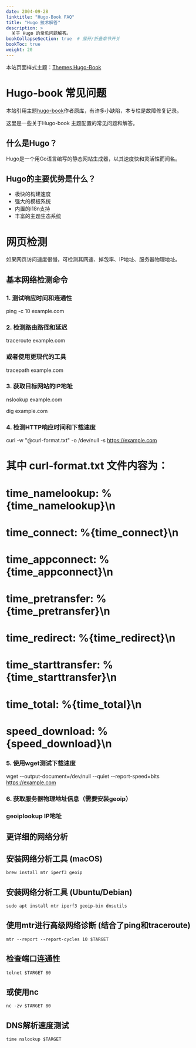 ```yaml
---
date: 2004-09-28
linktitle: "Hugo-Book FAQ"
title: "Hugo 技术解答"
description: >
  关于 Hugo 的常见问题解答。
bookCollapseSection: true  # 展开/折叠章节开关
bookToc: true
weight: 20
---
```


本站页面样式主题：[Themes Hugo-Book](https://themes.gohugo.io/themes/hugo-book/)

# Hugo-book 常见问题
本站引用主题[hugo-book](https://github.com/alex-shpak/hugo-book)作者原库，有许多小缺陷，本专栏是故障修复记录。

这里是一些关于Hugo-book 主题配置的常见问题和解答。

## 什么是Hugo？

Hugo是一个用Go语言编写的静态网站生成器，以其速度快和灵活性而闻名。

## Hugo的主要优势是什么？

- 极快的构建速度
- 强大的模板系统
- 内置的i18n支持
- 丰富的主题生态系统

# 网页检测

如果网页访问速度很慢，可检测其网速、掉包率、IP地址、服务器物理地址。

## 基本网络检测命令

### 1. 测试响应时间和连通性
ping -c 10 example.com

### 2. 检测路由路径和延迟
traceroute example.com

### 或者使用更现代的工具
tracepath example.com

### 3. 获取目标网站的IP地址
nslookup example.com

dig example.com

### 4. 检测HTTP响应时间和下载速度
curl -w "@curl-format.txt" -o /dev/null -s https://example.com
# 其中 curl-format.txt 文件内容为：
  # time_namelookup:  %{time_namelookup}\n
  # time_connect:  %{time_connect}\n
  # time_appconnect:  %{time_appconnect}\n
  # time_pretransfer:  %{time_pretransfer}\n
  # time_redirect:  %{time_redirect}\n
  # time_starttransfer:  %{time_starttransfer}\n
  # time_total:  %{time_total}\n
  # speed_download:  %{speed_download}\n

### 5. 使用wget测试下载速度
wget --output-document=/dev/null --quiet --report-speed=bits https://example.com

### 6. 获取服务器物理地址信息（需要安装geoip）

### geoiplookup IP地址

## 更详细的网络分析

## 安装网络分析工具 (macOS)
`brew install mtr iperf3 geoip`

## 安装网络分析工具 (Ubuntu/Debian)
`sudo apt install mtr iperf3 geoip-bin dnsutils`

## 使用mtr进行高级网络诊断 (结合了ping和traceroute)
`mtr --report --report-cycles 10 $TARGET`

## 检查端口连通性
`telnet $TARGET 80`

## 或使用nc
`nc -zv $TARGET 80`

## DNS解析速度测试
`time nslookup $TARGET`